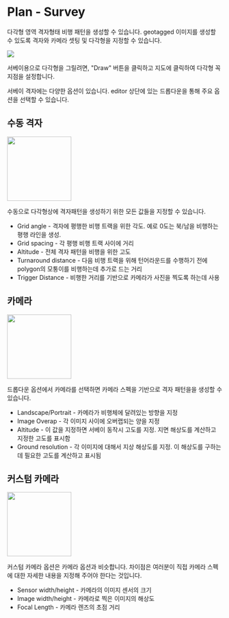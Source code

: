 # Plan - Survey

다각형 영역 격자형태 비행 패턴을 생성할 수 있습니다. geotagged 이미지를 생성할 수 있도록 격자와 카메라 셋팅 및 다각형을 지정할 수 있습니다.

![](Survey.jpg)

서베이용으로 다각형을 그릴려면, "Draw" 버튼을 클릭하고 지도에 클릭하여 다각형 꼭지점을 설정합니다.

서베이 격자에는 다양한 옵션이 있습니다. editor 상단에 있는 드롭다운을 통해 주요 옵션을 선택할 수 있습니다.

## 수동 격자
<img src="SurveyManual.jpg" style="width: 150px;"/>

수동으로 다각형상에 격자패턴을 생성하기 위한 모든 값들을 지정할 수 있습니다.

* Grid angle - 격자에 평행한 비행 트랙을 위한 각도. 예로 0도는 북/남을 비행하는 평행 라인을 생성.
* Grid spacing - 각 평행 비행 트랙 사이에 거리
* Altitude - 전체 격자 패턴을 비행을 위한 고도
* Turnaround distance - 다음 비행 트랙을 위해 턴어라운드를 수행하기 전에 polygon의 모퉁이를 비행하는데 추가로 드는 거리
* Trigger Distance - 비행한 거리를 기반으로 카메라가 사진을 찍도록 하는데 사용

## 카메라
<img src="SurveyCamera.jpg" style="width: 150px;"/>

드롭다운 옵션에서 카메라를 선택하면 카메라 스펙을 기반으로 격자 패턴을을 생성할 수 있습니다.

* Landscape/Portrait - 카메라가 비행체에 달려있는 방향을 지정
* Image Overap - 각 이미지 사이에 오버랩되는 양을 지정
* Altitude - 이 값을 지정하면 서베이 동작시 고도를 지정. 지면 해상도를 계산하고 지정한 고도를 표시함
* Ground resolution - 각 이미지에 대해서 지상 해상도를 지정. 이 해상도를 구하는데 필요한 고도를 계산하고 표시됨

## 커스텀 카메라
<img src="SurveyCameraCustom.jpg" style="width: 150px;"/>

커스텀 카메라 옵션은 카메라 옵션과 비슷합니다. 차이점은 여러분이 직접 카메라 스펙에 대한 자세한 내용을 지정해 주어야 한다는 것입니다.

* Sensor width/height - 카메라의 이미지 센서의 크기
* Image width/height - 카메라로 찍은 이미지의 해상도
* Focal Length - 카메라 렌즈의 초점 거리
